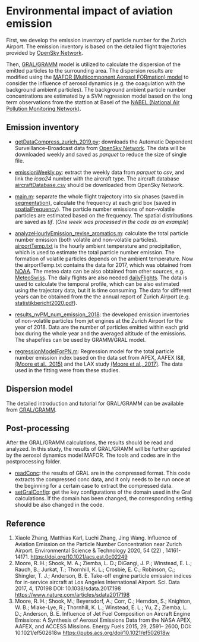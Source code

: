 # Environmental impact of aviation emission
First, we develop the emission inventory of particle number for the Zurich Airport. The emission inventory is based on the detailed flight trajectories provided by [OpenSky Network](https://opensky-network.org/).

Then, [GRAL/GRAMM](https://gral.tugraz.at/) model is utilized to calculate the dispersion of the emitted particles to the surrounding area. The dispersion results are modified using the [MAFOR (Multicomponent Aerosol FORmation) model](https://sourceforge.net/projects/mafor/) to consider the influence of aerosol dynamics (e.g. the coagulation with the background ambient particles). The background ambient particle number concentrations are estimated by a SVM regression model based on the long term observations from the stattion at Basel of the [NABEL (National Air Pollution Monitoring Network)](https://www.bafu.admin.ch/bafu/en/home/topics/air/state/data/national-air-pollution-monitoring-network--nabel-.html).  

## Emission inventory
* [getDataCompress_zurich_2019.py](/emissionInventory/preprocessing/getDataCompress_zurich_2019.py): downloads the Automatic Dependent Surveillance–Broadcast data from [OpenSky Network](https://opensky-network.org/). The data will be downloaded weekly and saved as *parquet* to reduce the size of single file.

* [emissionWeekly.py](/emissionInventory/preprocessing/emissionWeekly.py): extract the weekly data from *parquet* to *csv*, and link the *icao24* number with the aircraft type. The aircraft database [aircraftDatabase.csv](https://opensky-network.org/datasets/metadata/) should be downloaded from OpenSky Network.

* [main.m](/emissionInventory/processing/main.m): separate the whole flight trajectory into six phases (saved in [segmentation](/emissionInventory/processing/segmentation)), calculate the frequency at each grid box (saved in [spatialFrequency](/emissionInventory/processing/spatialFrequency)). The particle number emissions of non-volatile particles are estimated based on the frequency. The spatial distributions are saved as *tif*. (*One week was processed in the code as an example*)

* [analyzeHourlyEmission_revise_aromatics.m](/emissionInventory/processing/analyzeHourlyEmission_revise_aromatics.m): calculate the total particle number emission (both volatile and non-volatile particles). [airportTemp.txt](/emissionInventory/processing/airportTemp.txt) is the hourly ambient temperature and precipitation, which is used to estimate the total particle number emission. The formation of volatile particles depends on the ambient temperature. Now the airportTemp.txt contains the data for 2017, which was obtained from [NOAA](https://www.ncei.noaa.gov/maps/hourly/). The meteo data can be also obtained from other sources, e.g. [MeteoSwiss](https://gate.meteoswiss.ch/idaweb/login.do). The daily flights are also needed [dailyFlights](/emissionInventory/processing/dailyFlights). The data is used to calculate the temporal profile, which can be also estimated using the trajectory data, but it is time consuming. The data for different years can be obtained from the the annual report of Zurich Airport (e.g. [statistikbericht2020.pdf](https://www.flughafen-zuerich.ch/newsroom/download/1083723/statistikbericht2020.pdf)).

* [results_nvPM_num_emission_2018](/emissionInventory/results_nvPM_num_emission_2018/): the developed emission inventories of non-volatile particles from jet engines at the Zurich Airport for the year of 2018. Data are the number of particles emitted within each grid box during the whole year and the averaged altitude of the emissions. The shapefiles can be used by GRAMM/GRAL model.

* [regressionModelForPN.m](/regressionModelforPNEmission/regressionModelForPN.m):  Regression model for the total particle number emission index based on the data set from APEX, AAFEX I&II, [(Moore et al., 2015)](https://pubs.acs.org/doi/10.1021/ef502618w) and the LAX study [(Moore et al., 2017)](https://www.nature.com/articles/sdata2017198). The data used in the fitting were from these studies.

## Dispersion model
The detailed introduction and tutorial for GRAL/GRAMM can be available from [GRAL/GRAMM](https://gral.tugraz.at/).

## Post-processing
After the GRAL/GRAMM calculations, the results should be read and analyzed. In this study, the results of GRAL/GRAMM will be further updated by the aerosol dynamics model MAFOR. The tools and codes are in the postprocessing folder.
* [readConc](/postprocessing/readConc.m): the results of GRAL are in the compressed format. This code extracts the compressed conc data, and it only needs to be run once at the beginning for a certain case to extract the compressed data.
* [setGralConfig](/postprocessing/setGralConfig.m): get the key configurations of the domain used in the Gral calculations. If the domain has been changed, the corresponding setting should be also changed in the code.

## Reference
1. Xiaole Zhang, Matthias Karl, Luchi Zhang, Jing Wang. Influence of Aviation Emission on the Particle Number Concentration near Zurich Airport. Environmental Science & Technology 2020, 54 (22) , 14161-14171. https://doi.org/10.1021/acs.est.0c02249
2. Moore, R. H.; Shook, M. A.; Ziemba, L. D.; DiGangi, J. P.; Winstead, E. L.; Rauch, B.; Jurkat, T.; Thornhill, K. L.; Crosbie, E. C.; Robinson, C.; Shingler, T. J.; Anderson, B. E. Take-off engine particle emission indices for in-service aircraft at Los Angeles International Airport. Sci. Data 2017, 4, 170198  DOI: 10.1038/sdata.2017.198  https://www.nature.com/articles/sdata2017198
3. Moore, R. H.; Shook, M.; Beyersdorf, A.; Corr, C.; Herndon, S.; Knighton, W. B.; Miake-Lye, R.; Thornhill, K. L.; Winstead, E. L.; Yu, Z.; Ziemba, L. D.; Anderson, B. E. Influence of Jet Fuel Composition on Aircraft Engine Emissions: A Synthesis of Aerosol Emissions Data from the NASA APEX, AAFEX, and ACCESS Missions. Energy Fuels 2015, 29, 2591– 2600,  DOI: 10.1021/ef502618w https://pubs.acs.org/doi/10.1021/ef502618w
